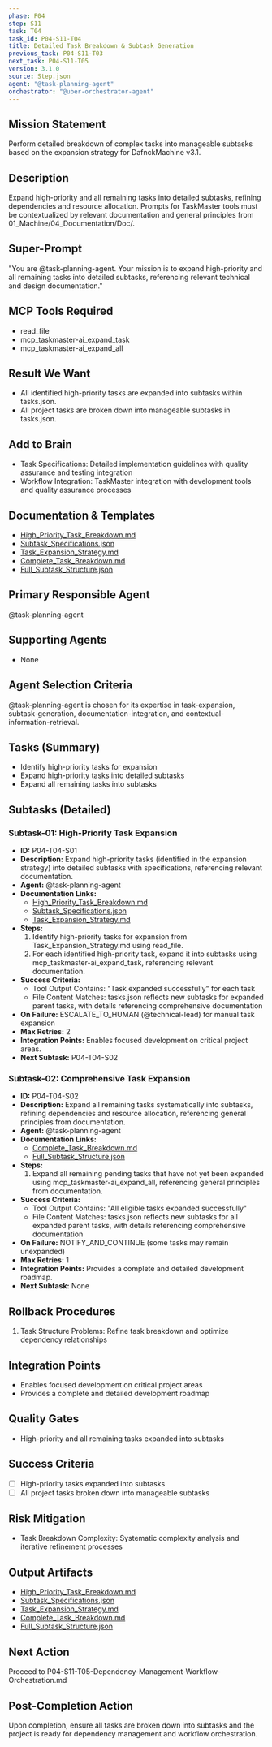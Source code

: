 ```yaml
---
phase: P04
step: S11
task: T04
task_id: P04-S11-T04
title: Detailed Task Breakdown & Subtask Generation
previous_task: P04-S11-T03
next_task: P04-S11-T05
version: 3.1.0
source: Step.json
agent: "@task-planning-agent"
orchestrator: "@uber-orchestrator-agent"
---
```


## Mission Statement
Perform detailed breakdown of complex tasks into manageable subtasks based on the expansion strategy for DafnckMachine v3.1.

## Description
Expand high-priority and all remaining tasks into detailed subtasks, refining dependencies and resource allocation. Prompts for TaskMaster tools must be contextualized by relevant documentation and general principles from 01_Machine/04_Documentation/Doc/.

## Super-Prompt
"You are @task-planning-agent. Your mission is to expand high-priority and all remaining tasks into detailed subtasks, referencing relevant technical and design documentation."

## MCP Tools Required
- read_file
- mcp_taskmaster-ai_expand_task
- mcp_taskmaster-ai_expand_all

## Result We Want
- All identified high-priority tasks are expanded into subtasks within tasks.json.
- All project tasks are broken down into manageable subtasks in tasks.json.

## Add to Brain
- Task Specifications: Detailed implementation guidelines with quality assurance and testing integration
- Workflow Integration: TaskMaster integration with development tools and quality assurance processes

## Documentation & Templates
- [High_Priority_Task_Breakdown.md](mdc:01_Machine/04_Documentation/Doc/Phase_4_Development_QA/High_Priority_Task_Breakdown.md)
- [Subtask_Specifications.json](mdc:01_Machine/04_Documentation/Doc/Phase_4_Development_QA/Subtask_Specifications.json)
- [Task_Expansion_Strategy.md](mdc:01_Machine/04_Documentation/Doc/Phase_4_Development_QA/Task_Expansion_Strategy.md)
- [Complete_Task_Breakdown.md](mdc:01_Machine/04_Documentation/Doc/Phase_4_Development_QA/Complete_Task_Breakdown.md)
- [Full_Subtask_Structure.json](mdc:01_Machine/04_Documentation/Doc/Phase_4_Development_QA/Full_Subtask_Structure.json)

## Primary Responsible Agent
@task-planning-agent

## Supporting Agents
- None

## Agent Selection Criteria
@task-planning-agent is chosen for its expertise in task-expansion, subtask-generation, documentation-integration, and contextual-information-retrieval.

## Tasks (Summary)
- Identify high-priority tasks for expansion
- Expand high-priority tasks into detailed subtasks
- Expand all remaining tasks into subtasks

## Subtasks (Detailed)
### Subtask-01: High-Priority Task Expansion
- **ID:** P04-T04-S01
- **Description:** Expand high-priority tasks (identified in the expansion strategy) into detailed subtasks with specifications, referencing relevant documentation.
- **Agent:** @task-planning-agent
- **Documentation Links:**
  - [High_Priority_Task_Breakdown.md](mdc:01_Machine/04_Documentation/Doc/Phase_4_Development_QA/High_Priority_Task_Breakdown.md)
  - [Subtask_Specifications.json](mdc:01_Machine/04_Documentation/Doc/Phase_4_Development_QA/Subtask_Specifications.json)
  - [Task_Expansion_Strategy.md](mdc:01_Machine/04_Documentation/Doc/Phase_4_Development_QA/Task_Expansion_Strategy.md)
- **Steps:**
    1. Identify high-priority tasks for expansion from Task_Expansion_Strategy.md using read_file.
    2. For each identified high-priority task, expand it into subtasks using mcp_taskmaster-ai_expand_task, referencing relevant documentation.
- **Success Criteria:**
    - Tool Output Contains: "Task expanded successfully" for each task
    - File Content Matches: tasks.json reflects new subtasks for expanded parent tasks, with details referencing comprehensive documentation
- **On Failure:** ESCALATE_TO_HUMAN (@technical-lead) for manual task expansion
- **Max Retries:** 2
- **Integration Points:** Enables focused development on critical project areas.
- **Next Subtask:** P04-T04-S02

### Subtask-02: Comprehensive Task Expansion
- **ID:** P04-T04-S02
- **Description:** Expand all remaining tasks systematically into subtasks, refining dependencies and resource allocation, referencing general principles from documentation.
- **Agent:** @task-planning-agent
- **Documentation Links:**
  - [Complete_Task_Breakdown.md](mdc:01_Machine/04_Documentation/Doc/Phase_4_Development_QA/Complete_Task_Breakdown.md)
  - [Full_Subtask_Structure.json](mdc:01_Machine/04_Documentation/Doc/Phase_4_Development_QA/Full_Subtask_Structure.json)
- **Steps:**
    1. Expand all remaining pending tasks that have not yet been expanded using mcp_taskmaster-ai_expand_all, referencing general principles from documentation.
- **Success Criteria:**
    - Tool Output Contains: "All eligible tasks expanded successfully"
    - File Content Matches: tasks.json reflects new subtasks for all expanded parent tasks, with details referencing comprehensive documentation
- **On Failure:** NOTIFY_AND_CONTINUE (some tasks may remain unexpanded)
- **Max Retries:** 1
- **Integration Points:** Provides a complete and detailed development roadmap.
- **Next Subtask:** None

## Rollback Procedures
1. Task Structure Problems: Refine task breakdown and optimize dependency relationships

## Integration Points
- Enables focused development on critical project areas
- Provides a complete and detailed development roadmap

## Quality Gates
- High-priority and all remaining tasks expanded into subtasks

## Success Criteria
- [ ] High-priority tasks expanded into subtasks
- [ ] All project tasks broken down into manageable subtasks

## Risk Mitigation
- Task Breakdown Complexity: Systematic complexity analysis and iterative refinement processes

## Output Artifacts
- [High_Priority_Task_Breakdown.md](mdc:01_Machine/04_Documentation/Doc/Phase_4_Development_QA/High_Priority_Task_Breakdown.md)
- [Subtask_Specifications.json](mdc:01_Machine/04_Documentation/Doc/Phase_4_Development_QA/Subtask_Specifications.json)
- [Task_Expansion_Strategy.md](mdc:01_Machine/04_Documentation/Doc/Phase_4_Development_QA/Task_Expansion_Strategy.md)
- [Complete_Task_Breakdown.md](mdc:01_Machine/04_Documentation/Doc/Phase_4_Development_QA/Complete_Task_Breakdown.md)
- [Full_Subtask_Structure.json](mdc:01_Machine/04_Documentation/Doc/Phase_4_Development_QA/Full_Subtask_Structure.json)

## Next Action
Proceed to P04-S11-T05-Dependency-Management-Workflow-Orchestration.md

## Post-Completion Action
Upon completion, ensure all tasks are broken down into subtasks and the project is ready for dependency management and workflow orchestration. 